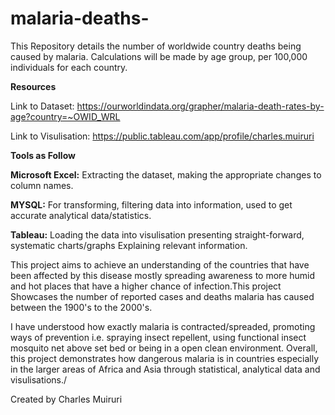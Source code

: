 # malaria-deaths-

This Repository details the number of worldwide country deaths being caused by malaria. Calculations will be made by age group, per 100,000 individuals for each country.

**Resources**

Link to Dataset: https://ourworldindata.org/grapher/malaria-death-rates-by-age?country=~OWID_WRL

Link to Visulisation: https://public.tableau.com/app/profile/charles.muiruri

**Tools as Follow**

**Microsoft Excel:** Extracting the dataset, making the appropriate changes to column names.

**MYSQL:** For transforming, filtering data into information, used to get accurate analytical data/statistics.

**Tableau:** Loading the data into visulisation presenting straight-forward, systematic charts/graphs Explaining relevant information.

This project aims to achieve an understanding of the countries that have been affected by this disease mostly spreading awareness to more humid and hot places that have a higher chance of infection.This project Showcases the number of reported cases and deaths malaria has caused between the 1900's to the 2000's.

I have understood how exactly malaria is contracted/spreaded, promoting ways of prevention i.e. spraying insect repellent, using functional insect mosquito net above set bed or being in a open clean environment. Overall, this project demonstrates how dangerous malaria is in countries especially in the larger areas of Africa and Asia through statistical, analytical data and visulisations./

Created by Charles Muiruri




